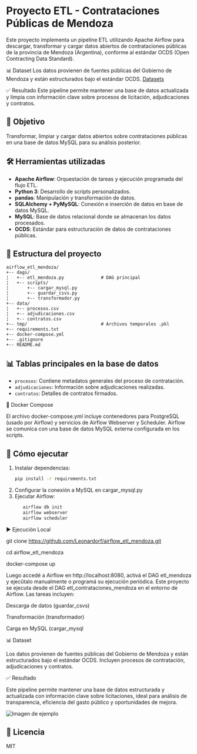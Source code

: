 # Proyecto ETL - Contrataciones Públicas de Mendoza

Este proyecto implementa un pipeline ETL utilizando Apache Airflow para descargar, transformar y cargar datos abiertos de contrataciones públicas de la provincia de Mendoza (Argentina), conforme al estándar OCDS (Open Contracting Data Standard).

📊 Dataset
Los datos provienen de fuentes públicas del Gobierno de Mendoza y están estructurados bajo el estándar OCDS.
[Datasets](https://datosabiertos-compras.mendoza.gov.ar/datasets/)

✅ Resultado
Este pipeline permite mantener una base de datos actualizada y limpia con información clave sobre procesos de licitación, adjudicaciones y contratos.

## 📌 Objetivo

Transformar, limpiar y cargar datos abiertos sobre contrataciones públicas en una base de datos MySQL para su análisis posterior.


## 🛠️ Herramientas utilizadas

- **Apache Airflow**: Orquestación de tareas y ejecución programada del flujo ETL.
- **Python 3**: Desarrollo de scripts personalizados.
- **pandas**: Manipulación y transformación de datos.
- **SQLAlchemy + PyMySQL**: Conexión e inserción de datos en base de datos MySQL.
- **MySQL**: Base de datos relacional donde se almacenan los datos procesados.
- **OCDS**: Estándar para estructuración de datos de contrataciones públicas.

## 📁 Estructura del proyecto

```text
airflow_etl_mendoza/
+-- dags/
¦   +-- etl_mendoza.py              # DAG principal
¦   +-- scripts/
¦       +-- cargar_mysql.py
¦       +-- guardar_csvs.py
¦       +-- transformador.py
+-- data/
¦   +-- procesos.csv
¦   +-- adjudicaciones.csv
¦   +-- contratos.csv
+-- tmp/                            # Archivos temporales .pkl
+-- requirements.txt
+-- docker-compose.yml              
+-- .gitignore
+-- README.md
```




## 📊 Tablas principales en la base de datos

- `procesos`: Contiene metadatos generales del proceso de contratación.
- `adjudicaciones`: Información sobre adjudicaciones realizadas.
- `contratos`: Detalles de contratos firmados.


🚧 Docker Compose

El archivo docker-compose.yml incluye contenedores para PostgreSQL (usado por Airflow) y servicios de Airflow Webserver y Scheduler. Airflow se comunica con una base de datos MySQL externa configurada en los scripts.

## 🚀 Cómo ejecutar

1. Instalar dependencias:
   ```bash
   pip install -r requirements.txt
2. Configurar la conexión a MySQL en cargar_mysql.py
3. Ejecutar Airflow:
   ```bash
      airflow db init
      airflow webserver
      airflow scheduler
▶️ Ejecución Local

git clone https://github.com/Leonardorf/airflow_etl_mendoza.git

cd airflow_etl_mendoza

docker-compose up

Luego accedé a Airflow en http://localhost:8080, activá el DAG etl_mendoza y ejecûtalo manualmente o programá su ejecución periódica.
Este proyecto se ejecuta desde el DAG etl_contrataciones_mendoza en el entorno de Airflow. Las tareas incluyen:

Descarga de datos (guardar_csvs)

Transformación (transformador)

Carga en MySQL (cargar_mysql

📊 Dataset

Los datos provienen de fuentes públicas del Gobierno de Mendoza y están estructurados bajo el estándar OCDS. Incluyen procesos de contratación, adjudicaciones y contratos.

✅ Resultado

Este pipeline permite mantener una base de datos estructurada y actualizada con información clave sobre licitaciones, ideal para análisis de transparencia, eficiencia del gasto público y oportunidades de mejora.


![Imagen de ejemplo](airflow_dags.png)



## 📌 Licencia
MIT
